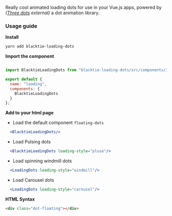 
Really cool animated loading dots for use in your Vue.js apps, powered by *([Three dots](https://github.com/nzbin/three-dots/?target=_blank) external)* a dot animation library.

### Usage guide

__Install__

  ```bash
  yarn add blacktie-loading-dots
  ```

__Import the component__

```jsx static

import BlacktieLoadingDots from "blacktie-loading-dots/src/components/Index.vue";

export default {
  name: "loading",
  components: {
    BlacktieLoadingDots
  }
};
```

__Add to your html page__

- Load the default component `floating-dots`

```jsx static
  <BlacktieLoadingDots/>
```

- Load Pulsing dots

```jsx static
  <BlacktieLoadingDots loading-style="pluse"/>
```

- Load spinning windmill dots

```jsx static
  <LoadingDots loading-style="windmill"/>
```

- Load Carousel dots

```jsx static
  <LoadingDots loading-style="carousel"/>
```

__HTML Syntax__

```html
<div class="dot-floating"></div>
```
